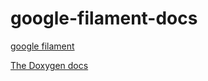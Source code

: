 # google-filament-docs

[google filament](https://github.com/google/filament)


[The Doxygen docs](https://brettwilsonbdw.github.io/google-filament-docs)

